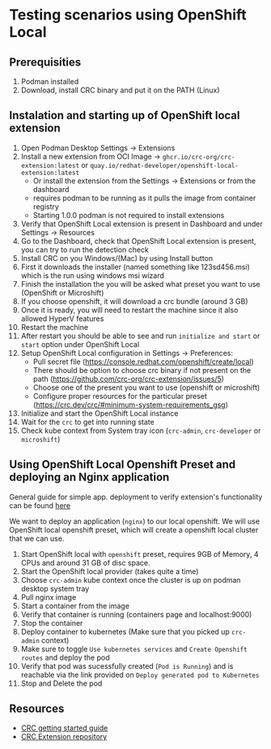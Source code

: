 # Testing scenarios using OpenShift Local

## Prerequisities
1. Podman installed
2. Download, install CRC binary and put it on the PATH (Linux)

## Instalation and starting up of OpenShift local extension

1. Open Podman Desktop Settings -> Extensions
2. Install a new extension from OCI Image -> `ghcr.io/crc-org/crc-extension:latest` or `quay.io/redhat-developer/openshift-local-extension:latest`
    * Or install the extension from the Settings -> Extensions or from the dashboard
    * requires podman to be running as it pulls the image from container registry
    * Starting 1.0.0 podman is not required to install extensions
3. Verify that OpenShift Local extension is present in Dashboard and under Settings -> Resources
4. Go to the Dashboard, check that OpenShift Local extension is present, you can try to run the detection check
5. Install CRC on you Windows/(Mac) by using Install button
6. First it downloads the installer (named something like 123sd456.msi) which is the run using windows msi wizard
7. Finish the installation the you will be asked what preset you want to use (OpenShift or Microshift)
8. If you choose openshift, it will download a crc bundle (around 3 GB)
9. Once it is ready, you will need to restart the machine since it also allowed HyperV features
10. Restart the machine
11. After restart you should be able to see and run `initialize and start` or `start` option under OpenShift Local
12. Setup OpenShift Local configuration in Settings -> Preferences:
    * Pull secret file (https://console.redhat.com/openshift/create/local)
    * There should be option to choose crc binary if not present on the path (https://github.com/crc-org/crc-extension/issues/5)
    * Choose one of the present you want to use (openshift or microshift)
    * Configure proper resources for the particular preset (https://crc.dev/crc/#minimum-system-requirements_gsg)
13. Initialize and start the OpenShift Local instance
13. Wait for the `crc` to get into running state
14. Check kube context from System tray icon (`crc-admin`, `crc-developer` or `microshift`)



## Using OpenShift Local Openshift Preset and deploying an Nginx application

General guide for simple app. deployment to verify extension's functionality can be found [here](https://github.com/odockal/podman-desktop-qe/docs/scenarios/suites/)

We want to deploy an application (`nginx`) to our local openshift. We will use OpenShift local openshift preset, which will create a openshift local cluster that we can use.

1. Start OpenShift local with `openshift` preset, requires 9GB of Memory, 4 CPUs and around 31 GB of disc space.
2. Start the OpenShift local provider (takes quite a time)
3. Choose `crc-admin` kube context once the cluster is up on podman desktop system tray
4. Pull nginx image
5. Start a container from the image
6. Verify that container is running (containers page and localhost:9000)
7. Stop the container
8. Deploy container to kubernetes (Make sure that you picked up `crc-admin` context)
9. Make sure to toggle `Use kubernetes services` and `Create Openshift routes` and deploy the pod
10. Verify that pod was sucessfully created (`Pod is Running`) and is reachable via the link provided on `Deploy generated pod to Kubernetes`
11. Stop and Delete the pod

## Resources
* [CRC getting started guide](https://crc.dev/crc/#introducing_gsg)
* [CRC Extension repository](https://github.com/crc-org/crc-extension)